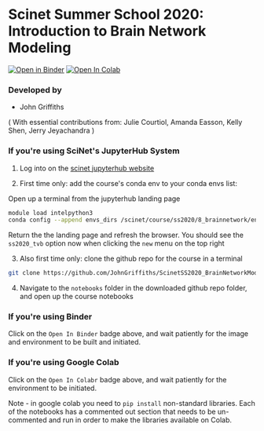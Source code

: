 # Scinet Summer School 2020: Introduction to Brain Network Modeling

[![Open in Binder](https://mybinder.org/badge_logo.svg)](https://mybinder.org/v2/gh/JohnGriffiths/ScinetSS2020_BrainNetworkModelling/master) [![Open In Colab](https://colab.research.google.com/assets/colab-badge.svg)](https://colab.research.google.com/github/JohnGriffiths/ScinetSS2020_BrainNetworkModelling/)


### Developed by
- John Griffiths

( With essential contributions from: Julie Courtiol, Amanda Easson, Kelly Shen, Jerry Jeyachandra )



### If you're using SciNet's JupyterHub System


1. Log into on the [scinet jupyterhub website](njupyter.scinet.utoronto.ca)

2. First time only: add the course's conda env to your conda envs list:

Open up a terminal from the jupyterhub landing page

```bash
module load intelpython3
conda config --append envs_dirs /scinet/course/ss2020/8_brainnetwork/env
```

Return the the landing page and refresh the browser. You should see the `ss2020_tvb` option now when clicking the `new` menu on the top right

3. Also first time only: clone the github repo for the course in a terminal

```bash
git clone https://github.com/JohnGriffiths/ScinetSS2020_BrainNetworkModelling
```

4. Navigate to the `notebooks` folder in the downloaded github repo folder, and open up the course notebooks 


### If you're using Binder

Click on the `Open In Binder` badge above, and wait patiently for the image and environment to be built and initiated. 


### If you're using Google Colab

Click on the `Open In Colabr` badge above, and wait patiently for the environment to be initiated. 

Note - in google colab you need to `pip install` non-standard libraries. Each of the notebooks has a commented out section that needs to be un-commented and run in order to make the libraries available on Colab. 



